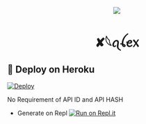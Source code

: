 


<p align="center">
  <img src="https://telegra.ph/file/47c2d4f4a5d89a0f49ee1.jpg">
</p>

<h1 align="center">
  <b>✘𓆩ꪖꪶꫀ᥊  </b>
</h1>


## 🚀 Deploy on Heroku 
[![Deploy](https://www.herokucdn.com/deploy/button.svg)](https://heroku.com/deploy?template=https://github.com/TeAm-MenTal/CEREALKILLERS-SPAM-ROBOT)


 No Requirement of API ID and API HASH

   - Generate on Repl [![Run on Repl.it](https://repl.it/badge/github/MrRizoel/RiZoeLSpamBot)](https://replit.com/@TCeReaLkiller/CEREALKILLERS-SpAm-RoBoT)
